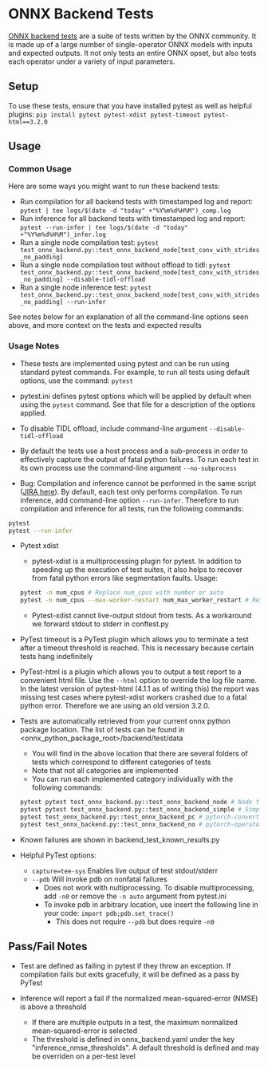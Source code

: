 # ONNX Backend Tests

[ONNX backend tests](https://github.com/onnx/onnx/blob/main/docs/OnnxBackendTest.md) are a suite of tests written by the ONNX community. It is made up of a large number of single-operator ONNX models with inputs and expected outputs. It not only tests an entire ONNX opset, but also tests each operator under a variety of input parameters. 

## Setup

To use these tests, ensure that you have installed pytest as well as helpful plugins: `pip install pytest pytest-xdist pytest-timeout pytest-html==3.2.0`

## Usage

### Common Usage

Here are some ways you might want to run these backend tests: 

- Run compilation for all backend tests with timestamped log and report: `pytest | tee logs/$(date -d "today" +"%Y%m%d%H%M")_comp.log`
- Run inference for all backend tests with timestamped log and report: `pytest --run-infer | tee logs/$(date -d "today" +"%Y%m%d%H%M")_infer.log`
- Run a single node compilation test: `pytest test_onnx_backend.py::test_onnx_backend_node[test_conv_with_strides_no_padding]`
- Run a single node compilation test without offload to tidl: `pytest test_onnx_backend.py::test_onnx_backend_node[test_conv_with_strides_no_padding] --disable-tidl-offload`
- Run a single node inference test: `pytest test_onnx_backend.py::test_onnx_backend_node[test_conv_with_strides_no_padding] --run-infer`

See notes below for an explanation of all the command-line options seen above, and more context on the tests and expected results

### Usage Notes

- These tests are implemented using pytest and can be run using standard pytest commands. For example, to run all tests using default options, use the command: `pytest`

- pytest.ini defines pytest options which will be applied by default when using the `pytest` command. See that file for a description of the options applied. 

- To disable TIDL offload, include command-line argument `--disable-tidl-offload`

- By default the tests use a host process and a sub-process in order to effectively capture the output of fatal python failures. To run each test in its own process use the command-line argument `--no-subprocess`

- Bug: Compilation and inference cannot be performed in the same script ([JIRA here](https://jira.itg.ti.com/browse/TIDL-3845)). By default, each test only performs compilation. To run inference, add command-line option `--run-infer`. Therefore to run compilation and inference for all tests, run the following commands:

```bash
pytest
pytest --run-infer
```

- Pytest xdist
    - pytest-xdist is a multiprocessing plugin for pytest. In addition to speeding up the execution of test suites, it also helps to recover from fatal python errors like segmentation faults. Usage:

    ```bash
    pytest -n num_cpus # Replace num_cpus with number or auto
    pytest -n num_cpus --max-worker-restart num_max_worker_restart # Replace num_max_worker_restart with number
    ```
    - Pytest-xdist cannot live-output stdout from tests. As a workaround we forward stdout to stderr in conftest.py

- PyTest timeout is a PyTest plugin which allows you to terminate a test after a timeout threshold is reached. This is necessary because certain tests hang indefinitely

- PyTest-html is a plugin which allows you to output a test report to a convenient html file. Use the `--html` option to override the log file name. In the latest version of pytest-html (4.1.1 as of writing this) the report was missing test cases where pytest-xdist workers crashed due to a fatal python error. Therefore we are using an old version 3.2.0. 

- Tests are automatically retrieved from your current onnx python package location. The list of tests can be found in <onnx_python_package_root>/backend/test/data
    - You will find in the above location that there are several folders of tests which correspond to different categories of tests
    - Note that not all categories are implemented 
    - You can run each implemented category individually with the following commands:
    ```bash
    pytest pytest test_onnx_backend.py::test_onnx_backend_node # Node tests
    pytest pytest test_onnx_backend.py::test_onnx_backend_simple # Simple tests
    pytest test_onnx_backend.py::test_onnx_backend_pc # pytorch-converted
    pytest test_onnx_backend.py::test_onnx_backend_no # pytorch-operator
    ```

- Known failures are shown in backend_test_known_results.py

- Helpful PyTest options: 
    - `capture=tee-sys` Enables live output of test stdout/stderr
    - `--pdb` Will invoke pdb on nonfatal failures
        - Does not work with nultiprocessing. To disable multiprocessing, add `-n0`  or remove the `-n auto` argument from pytest.ini  
        - To invoke pdb in arbitrary location, use insert the following line in your code: `import pdb;pdb.set_trace()`
            - This does not require `--pdb` but does require `-n0`


## Pass/Fail Notes

- Test are defined as failing in pytest if they throw an exception. If compilation fails but exits gracefully, it will be defined as a pass by PyTest

- Inference will report a fail if the normalized mean-squared-error (NMSE) is above a threshold
    - If there are multiple outputs in a test, the maximum normalized mean-squared-error is selected
    - The threshold is defined in onnx_backend.yaml under the key "inference_nmse_thresholds". A default threshold is defined and may be overriden on a per-test level




